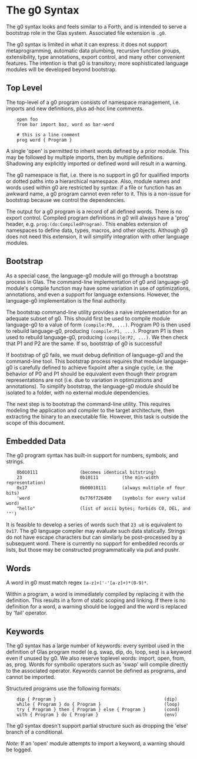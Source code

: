 # The g0 Syntax

The g0 syntax looks and feels similar to a Forth, and is intended to serve a bootstrap role in the Glas system. Associated file extension is `.g0`. 

The g0 syntax is limited in what it can express: it does not support metaprogramming, automatic data plumbing, recursive function groups, extensibility, type annotations, export control, and many other convenient features. The intention is that g0 is transitory; more sophisticated language modules will be developed beyond bootstrap.

## Top Level

The top-level of a g0 program consists of namespace management, i.e. imports and new definitions, plus ad-hoc  line comments.

        open foo
        from bar import baz, word as bar-word

        # this is a line comment
        prog word { Program }

A single 'open' is permitted to inherit words defined by a prior module. This may be followed by multiple imports, then by multiple definitions. Shadowing any explicitly imported or defined word will result in a warning.

The g0 namespace is flat, i.e. there is no support in g0 for qualified imports or dotted paths into a hierarchical namespace. Also, module names and words used within g0 are restricted by syntax: if a file or function has an awkward name, a g0 program cannot even refer to it. This is a non-issue for bootstrap because we control the dependencies.

The output for a g0 program is a record of all defined words. There is no export control. Compiled program definitions in g0 will always have a 'prog' header, e.g. `prog:(do:CompiledProgram)`. This enables extension of namespaces to define data, types, macros, and other objects. Although g0 does not need this extension, it will simplify integration with other language modules.

## Bootstrap 

As a special case, the language-g0 module will go through a bootstrap process in Glas. The command-line implementation of g0 and language-g0 module's compile function may have some variation in use of optimizations, annotations, and even a support for language extensions. However, the language-g0 implementation is the final authority.

The bootstrap command-line utility provides a naive implementation for an adequate subset of g0. This should first be used to compile module language-g0 to a value of form `(compile:P0, ...)`. Program P0 is then used to rebuild language-g0, producing `(compile:P1, ...)`. Program P1 is then used to rebuild language-g0, producing `(compile:P2, ...)`. We then check that P1 and P2 are the same. If so, bootstrap of g0 is successful! 

If bootstrap of g0 fails, we must debug definition of language-g0 and the command-line tool. This bootstrap process requires that module language-g0 is carefully defined to achieve fixpoint after a single cycle, i.e. the behavior of P0 and P1 should be equivalent even though their program representations are not (i.e. due to variation in optimizations and annotations). To simplify bootstrap, the language-g0 module should be isolated to a folder, with no external module dependencies.

The next step is to bootstrap the command-line utility. This requires modeling the application and compiler to the target architecture, then extracting the binary to an executable file. However, this task is outside the scope of this document.

## Embedded Data

The g0 program syntax has built-in support for numbers, symbols, and strings.

        0b010111                (becomes identical bitstring)
        23                      0b10111         (the min-width representation)
        0x17                    0b00010111      (always multiple of four bits)
        'word                   0x776f726400    (symbols for every valid word)
        "hello"                 (list of ascii bytes; forbids C0, DEL, and '"')

It is feasible to develop a series of words such that `23 u8` is equivalent to `0x17`. The g0 language compiler may evaluate such data statically. Strings do not have escape characters but can similarly be post-processed by a subsequent word. There is currently no support for embedded records or lists, but those may be constructed programmatically via put and pushr.

## Words

A word in g0 must match regex `[a-z]+('-'[a-z]+)*(0-9)*`.

Within a program, a word is immediately compiled by replacing it with the definition. This results in a form of static scoping and linking. If there is no definition for a word, a warning should be logged and the word is replaced by 'fail' operator.

## Keywords

The g0 syntax has a large number of keywords: every symbol used in the definition of Glas program model (e.g. swap, dip, do, loop, seq) is a keyword even if unused by g0. We also reserve toplevel words: import, open, from, as, prog. Words for symbolic operators such as 'swap' will compile directly to the associated operator. Keywords cannot be defined as programs, and cannot be imported.

Structured programs use the following formats:

        dip { Program }                                         (dip)
        while { Program } do { Program }                        (loop)
        try { Program } then { Program } else { Program }       (cond)
        with { Program } do { Program }                         (env)

The g0 syntax doesn't support partial structure such as dropping the 'else' branch of a conditional.

*Note:* If an 'open' module attempts to import a keyword, a warning should be logged.
